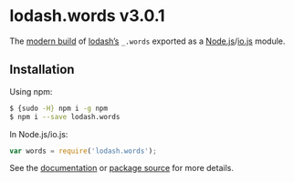 # lodash.words v3.0.1

The [modern build](https://github.com/lodash/lodash/wiki/Build-Differences) of [lodash’s](https://lodash.com/) `_.words` exported as a [Node.js](http://nodejs.org/)/[io.js](https://iojs.org/) module.

## Installation

Using npm:

```bash
$ {sudo -H} npm i -g npm
$ npm i --save lodash.words
```

In Node.js/io.js:

```js
var words = require('lodash.words');
```

See the [documentation](https://lodash.com/docs#words) or [package source](https://github.com/lodash/lodash/blob/3.0.1-npm-packages/lodash.words) for more details.
